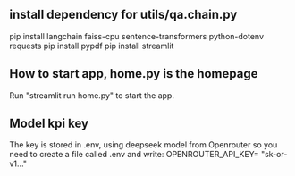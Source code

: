 ## install dependency for utils/qa.chain.py
pip install langchain faiss-cpu sentence-transformers python-dotenv requests
pip install pypdf
pip install streamlit

## How to start app, home.py is the homepage
Run "streamlit run home.py" to start the app.

## Model kpi key
The key is stored in .env, using deepseek model from Openrouter
so you need to create a file called .env and write:
OPENROUTER_API_KEY= "sk-or-v1..."
